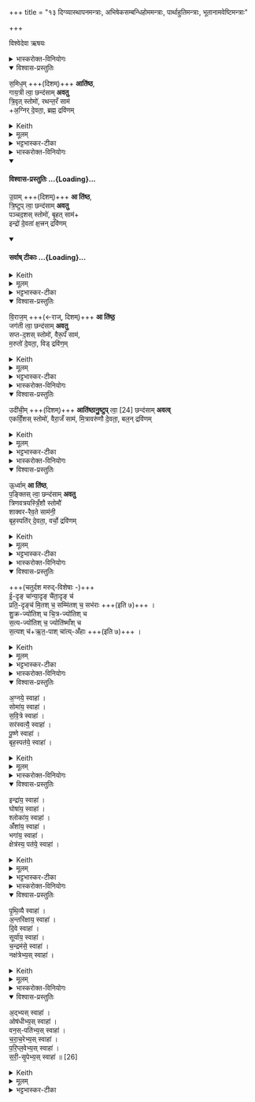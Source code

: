 +++
title = "१३ दिग्व्यास्थापनमन्त्राः, अभिषेकसम्बन्धिहोममन्त्राः, पार्थाहुतिमन्त्राः, भूतानामवेष्टिमन्त्राः"

+++

विश्वेदेवा ऋषयः

<details><summary>भास्करोक्त-विनियोगः</summary>

1अथ यजमानम् अध्वर्युर् दिशो व्यास्थापयति,  
मध्ये पश्चिमेन समिधम् आतिष्ठति पञ्चभिः । तत्र प्राचीं - समिधमिति ॥ 
</details>

<details open><summary>विश्वास-प्रस्तुतिः</summary>

स॒मिध॒म् +++(दिशम्)+++ **आति॑ष्ठ**,  
गाय॒त्री त्वा॒ छन्द॑साम् **अवतु**  
त्रि॒वृत् स्तोमो॑, रथन्त॒रँ साम॑  
+अ॒ग्निर् दे॒वता॒, ब्रह्म॒ द्रवि॑णम्
</details>

<details><summary>Keith</summary>

Do I thou mount the kindling (quarter); let the Gayatri of metres help thee; the Trivrt Stoma, the Rathantara Saman, the deity Agni, the treasure the Brahman class.
</details>

<details><summary>मूलम्</summary>

स॒मिध॒मा ति॑ष्ठ गाय॒त्री त्वा॒ छन्द॑सामवतु त्रि॒वृत्स्तोमो॑ रथन्त॒रँ सामा॒ग्निर्दे॒वता॒ ब्रह्म॒ द्रवि॑णम्
</details>

<details><summary>भट्टभास्कर-टीका</summary>

समिद्ध्यतेस्यामादित्य इति समित् प्राचीदिक् उपर्युपरि समिद्धा भवतीति । तामातिष्ठाधितिष्ठ स्वीकुरु ।

गायत्री चतुर्विंशत्यक्षरा छन्दसाम्मध्ये प्राच्यां दिशि स्थिता त्वामवतु ।  

त्रिवृदाख्यस्स्तोमश्च त्वामवत्वित्येव । स्तोमानाम्मध्य इति गम्यते । त्रयोवयवस्तिस्रो वृत्तयो यस्य स त्रिवृत् नवस्तोत्रीयः । 'त्रिचक्रादीनां छन्दसि' इत्युत्तरपदाद्युदात्तत्वम् ।   

रथन्तरं च साम त्वामवतु साम्नाम्मध्ये । 'संज्ञायां भृतॄवृजि' इत्यादिना खच् ।

अग्निर्देवता त्वामवतु देवतानां मध्ये ।

ब्रह्म ब्राह्मणः द्रविणं प्रशस्तं धनं त्वामवतु द्रविणानां मध्ये ॥
</details>

<details><summary>भास्करोक्त-विनियोगः</summary>

2दक्षिणां उग्रामिति ॥ 
</details>
<div class="js_include" newlevelforh1="4" title="विश्वास-प्रस्तुतिः" unfilled url="/vedAH_yajuH/taittirIyam/sArasvata-vibhAgaH/saMhitA/Rk/vishvAsa-prastutiH/1/8_rAjasUyAdi/13_digvyAsthApanamantrAH_abhiShekasambandhihomaman/02_ugrAm_A.md">
<details open><summary><h4>विश्वास-प्रस्तुतिः ...{Loading}...</h4></summary>

उ॒ग्राम् +++(दिशम्)+++ **आ ति॑ष्ठ**,  
त्रि॒ष्टुप् त्वा॒ छन्द॑साम् **अवतु**  
पञ्चद॒शस् स्तोमो॑, बृ॒हत् साम॑+  
इन्द्रो॑ दे॒वता॑ क्ष॒त्त्रन् द्रवि॑णम्
</details>
</div>
<div class="js_include" newlevelforh1="4" title="सर्वाष् टीकाः" unfilled url="/vedAH_yajuH/taittirIyam/sArasvata-vibhAgaH/saMhitA/Rk/sarvASh_TIkAH/1/8_rAjasUyAdi/13_digvyAsthApanamantrAH_abhiShekasambandhihomaman/02_ugrAm_A.md">
<details open><summary><h4>सर्वाष् टीकाः ...{Loading}...</h4></summary>
<details><summary>Keith</summary>

Do thou mount the dread (quarter); let the Tristubh of metres help thee, the Pañcadaśa Stoma, the Brhat Saman, the deity Indra, the treasure the ruling class.
</details>

<details><summary>मूलम्</summary>

उ॒ग्रामा ति॑ष्ठ त्रि॒ष्टुप्त्वा॒ छन्द॑सामवतु पञ्चद॒शस्स्तोमो॑ बृ॒हत्सामेन्द्रो॑ दे॒वता॑ क्ष॒त्त्रन्द्रवि॑णम्
</details>

<details><summary>भट्टभास्कर-टीका</summary>

उग्रां पितृसम्बन्धाद्दक्षिणामातिष्ठ । त्रिष्टुप् चतुश्चत्वारिंशदक्षरा । पञ्चदशस्स्तोमः पञ्चदशस्स्तोत्रीयः परिमाणमस्य 'स्तोमे डविधिः पञ्चदशाद्यर्थे' इति डः । बृहत्साम इन्द्रश्च क्षत्रं क्षत्रियाः ।

गतमन्यत् ।
</details>
</details>
</div>
<details open><summary>विश्वास-प्रस्तुतिः</summary>

वि॒राज॒म् +++(←राज्, दिशम्)+++ **आ ति॑ष्ठ॒**  
जग॑ती त्वा॒ छन्द॑साम् **अवतु**  
सप्त-द॒शस् स्तोमो॑, वैरू॒पँ साम॑,  
म॒रुतो॑ दे॒वता॒, विड् द्रवि॑ण॒म् 
</details>

<details><summary>Keith</summary>

Do thou mount the shining (quarter); let the Jagati of metres help thee, the Saptadaśa Stoma, the Vairapa Saman, the deity the Maruts, the treasure the peasant class.

</details>

<details><summary>मूलम्</summary>

वि॒राज॒मा ति॑ष्ठ॒ जग॑ती त्वा॒ छन्द॑सामवतु सप्तद॒शस्स्तोमो॑ वैरू॒पँ साम॑ म॒रुतो॑ दे॒वता॒ विड्द्रवि॑ण॒मुदी॑ची॒मा ति॑ष्ठानु॒ष्टुप्त्वा॑ [24]
</details>

<details><summary>भट्टभास्कर-टीका</summary>

3प्रतीचीं - विराजमिति ॥ जगती विराट् उपर्युपरि शान्ता भवतीति । अष्टाचत्वारिंशदक्षरा जगती । सप्तदशस्स्तोमः सप्तदशस्तोत्रीयः । वैरूपाख्यं साम । मरुतो देवता । विट् वैश्याः ॥
</details>

<details><summary>भास्करोक्त-विनियोगः</summary>

4उत्तरां - उदीचीमिति ॥ 
</details>

<details open><summary>विश्वास-प्रस्तुतिः</summary>

उदी॑ची॒म् +++(दिशम्)+++ **आति॑ष्ठानु॒ष्टुप्** त्वा॒ [24] छन्द॑साम् **अवत्व्**  
एकविँ॒शस् स्तोमो॑, वैरा॒जँ साम॑, मि॒त्रावरु॑णौ दे॒वता॒, बल॒न् द्रवि॑णम्
</details>

<details><summary>Keith</summary>

Do thou mount the northern (quarter); let the Anustubh of metres help thee [1], the Ekavinśa Stoma, the Vairaja Saman, the deity Mitra and Varuna, the treasure the host.
</details>

<details><summary>मूलम्</summary>

उदी॑ची॒मा ति॑ष्ठानु॒ष्टुप् त्वा॒ [24] छन्द॑साम् अवत्व्  
एकविँ॒शस् स्तोमो॑ वैरा॒जँ साम॑ मि॒त्रावरु॑णौ दे॒वता॒ बल॒न् द्रवि॑णम् 
</details>

<details><summary>भट्टभास्कर-टीका</summary>

उत्क्रम्याञ्चति भूगोलमित्युदीची ; यत्र गच्छन्नादित्यो न दृश्यते । 'अनिगन्तोञ्चतौ' इति प्रकृतिस्वरत्वम् । अनुष्टुब्द्वात्रिंशदक्षरा । एकविंशः एकविंशतिस्तोत्रीयः ।   
वैराजाख्यं साम ।  
मित्रावरुणौ देवता । समुदायस्य देवतात्वादेकवचनं, देवतात्वमात्रस्य विवक्षितत्वात् ; श्रुतयः प्रमाणमिति यथा । 'देवताद्वन्द्वे च' इति पूर्वोत्तरपदयोर्युगपत्प्रकृतिस्वरत्वम् ॥
</details>

<details><summary>भास्करोक्त-विनियोगः</summary>

5मध्ये - ऊर्ध्वामिति ॥
</details>

<details open><summary>विश्वास-प्रस्तुतिः</summary>

ऊ॒र्ध्वाम् **आ ति॑ष्ठ**,  
प॒ङ्क्तिस् त्वा॒ छन्द॑साम् **अवतु**  
त्रिणवत्रयस्त्रिँ॒शौ स्तोमौ॑  
शाक्वर-रैव॒ते साम॑नी॒  
बृह॒स्पति॑र् दे॒वता॒, वर्चो॒ द्रवि॑णम्
</details>

<details><summary>Keith</summary>

Do thou mount the zenith; let the Pañkti of metres help thee, the Trinava, and Trayastrinśa Stomas, the Śakvara and Raivata Samans, the deity Brhaspati, the treasure radiance.
</details>

<details><summary>मूलम्</summary>

ऊ॒र्ध्वामा ति॑ष्ठ प॒ङ्क्तिस्त्वा॒ छन्द॑सामवतु त्रिणवत्रयस्त्रिँ॒शौ स्तोमौ॑ शाक्वररैव॒ते साम॑नी॒ बृह॒स्पति॑र्दे॒वता॒ वर्चो॒ द्रवि॑णम्
</details>

<details><summary>भट्टभास्कर-टीका</summary>

पङ्क्तिः पञ्चपदा चत्वारिंशदक्षरा । त्रिणवत्रयस्त्रिंशौ स्तोमौ त्रिणवस्सप्तविशस्तोत्रीयः त्रयस्त्रिंशस्त्रयस्त्रिंशस्तोत्रीयः ।   
शाक्वरं रैवतं च सामद्वयम् ।   
बृहस्पतिर्देवता ।   
वनस्पत्यादित्वाद्द्वयोर्युगपत्प्रकृतिस्वरत्वम् । वर्चो दीप्तिः ।

निगदसिद्धमन्यत् ॥
</details>

<details><summary>भास्करोक्त-विनियोगः</summary>

6-19अत्र मारुत एकविंशतिकपालोस्ति,  
तत्र मध्यमानि सप्तकपालानि  
'धुनिश्च ध्वान्तश्च' इत्यारण्येनानुवाक्येनोपधीयन्ते ।  
अन्यानि चतुर्दश, एताभ्यां गणाभ्याम् उपदधाति - ईदृङ् चेत्यादिना ॥ 
</details>

<details open><summary>विश्वास-प्रस्तुतिः</summary>

+++(चतुर्दश मरुद्-विशेषाः -)+++  
ई॒-दृङ् चा॑न्या॒दृङ् चै॑ता॒दृङ् च॑  
प्रति॒-दृङ्च॑ मि॒तश् च॒ सम्मि॑तश् च॒ सभ॑राः +++(इति ७)+++ ।  
शु॒क्र-ज्यो॑तिश् च चि॒त्र-ज्यो॑तिश् च  
स॒त्य-ज्यो॑तिश् च॒ ज्योति॑ष्माँश् च  
स॒त्यश् च॑+ऋ॒त॒-पाश् चा॑त्य्-अँ॑हाः +++(इति ७)+++ ।
</details>

<details><summary>Keith</summary>

Such like, other like, thus like, similar, the measured, commensurate, harmonious,
Of pure radiance, of varied radiance, of true radiance, the radiant, true, protector of holy order [2], beyond distress.
</details>

<details><summary>मूलम्</summary>

ई॒दृङ्चा॑न्या॒दृङ्चै॑ता॒दृङ्च॑ प्रति॒दृङ्च॑ मि॒तश्च॒ सम्मि॑तश्च॒ सभ॑राः ।  
शु॒क्रज्यो॑तिश्च चि॒त्रज्यो॑तिश्च  स॒त्यज्यो॑तिश्च॒ ज्योति॑ष्माँश्च  स॒त्यश्च॑र्त॒पाश्च॑ [25] अत्यँ॑हाः ।
</details>

<details><summary>भट्टभास्कर-टीका</summary>

शुक्रज्योतिश्चेत्यादिना च ॥ एते चतुर्दश मरुद्-विशेषाः । तादर्थ्यात्कपालेषु ताच्छब्द्यम् । इदमिव पश्यतीदृङ् । 'त्यदादिषु दृशः' इति क्विन्, 'इदङ्किभोरीश्की' इतीशादेशः, 'दृक्स्ववस्स्ववतसां छन्दसि ' ईति नुम्, 'क्विन्प्रत्ययस्य कुः' इति कुत्वम् । अन्य इव पश्यति अन्यादृङ् । 'आ सर्वनाम्नः' इत्यात्वम् । एष इव पश्यति एतादृङ् । परत्र सन्निहितमेतच्छब्द आह, आत्मनि सन्निहितमिदंशब्दः । प्रतिकूलं पश्यतीति प्रतिदृङ् । छान्दसः क्विन् । मितः निभृतः । सम्मितः संहतरूपः । 'गतिरनन्तरः' इति पूर्वपदप्रकृतिस्वरत्वम् । सह बिभतीर्ति सभराः । छान्दसोसुन् । भरसा सह वर्तत इति वा सभराः, भरो वेगः ।

**शुक्रज्योतिः** येन ज्योतींषि शुक्राणि क्रियन्ते । चित्राणि पूजनीयानि ज्योतींषि येन क्रियन्ते स **चित्रज्योतिः** । सत्सु साधूनि सत्यानि ज्योतींषि येन स **सत्यज्योतिः** । ज्योतिष्मान् **ब्रह्मज्योतिः** । **सत्यस्** सति साधुः । छान्दसमन्तोदात्तत्वम् ।  
ऋतस्य यज्ञस्य पाता रक्षकः **ऋतपाः** । अत्यंहाः अंहोतिक्रान्तवान् । अत्यर्थं वा गच्छतीत्यत्यंहाः । 'गतिकारकयोरपि' इत्यंहेरसुन् ॥
</details>

<details><summary>भास्करोक्त-विनियोगः</summary>

20-25षट्पार्थिवानि वारुणानि पुरस्तादभिषेकस्य जुहोति - अग्नये स्वाहेत्यादीनि बृहस्पत्यन्तानि ॥

</details>

<details open><summary>विश्वास-प्रस्तुतिः</summary>

अ॒ग्नये॒ स्वाहा॑ ।    
सोमा॑य॒ स्वाहा॑ ।    
स॒वि॒त्रे स्वाहा॑ ।    
सर॑स्वत्यै॒ स्वाहा॑ ।   
पू॒ष्णे स्वाहा॑ ।     
बृह॒स्पत॑ये॒ स्वाहा॑ ।     
</details>

<details><summary>Keith</summary>

To Agni hail! To Soma hail! To Savitr hail! To Sarasvati hail!  
To Pusan hail! To Brhaspati hail! 
</details>

<details><summary>मूलम्</summary>

अ॒ग्नये॒ स्वाहा॑ ।    
सोमा॑य॒ स्वाहा॑ ।    
स॒वि॒त्रे स्वाहा॑ ।    
सर॑स्वत्यै॒ स्वाहा॑ ।   
पू॒ष्णे स्वाहा॑ ।     
बृह॒स्पत॑ये॒ स्वाहा॑ ।     
</details>

<details><summary>भास्करोक्त-विनियोगः</summary>

26-31 षडुपरिष्टात् - इन्द्राय स्वाहेत्यादीनि क्षेत्रस्य पतये स्वाहे त्यन्तानि ।
</details>

<details open><summary>विश्वास-प्रस्तुतिः</summary>

इन्द्रा॑य॒ स्वाहा॑ ।    
घोषा॑य॒ स्वाहा॑ ।  
श्लोका॑य॒ स्वाहा॑ ।  
अंँशा॑य॒ स्वाहा॑ ।   
भगा॑य॒ स्वाहा॑ ।  
क्षेत्र॑स्य॒ पत॑ये॒ स्वाहा॑ ।
</details>

<details><summary>Keith</summary>

To Indra hail! To sound hail!  
To verse hail! To Anśa hail! To Bhaga hail! To the lord of the field hail!
</details>

<details><summary>मूलम्</summary>

इन्द्रा॑य॒ स्वाहा॑ ।    
घोषा॑य॒ स्वाहा॑ ।  
श्लोका॑य॒ स्वाहा॑ ।  
अंँशा॑य॒ स्वाहा॑ ।   
भगा॑य॒ स्वाहा॑ ।  
क्षेत्र॑स्य॒ पत॑ये॒ स्वाहा॑ ।
</details>

<details><summary>भट्टभास्कर-टीका</summary>

सर्वाणि निगदसिद्धानि ॥
</details>

<details><summary>भास्करोक्त-विनियोगः</summary>

32-37षट्पुरस्ताद्भूतानामवेष्टीर्जुहोति - पृथिव्यै स्वाहेत्याद्यानि नक्षत्रेभ्यस्स्वाहेत्यन्तानि ॥ पृथिव्यादिभ्यः मृत्युरवेष्टो भवति विनाशितो भवति ॥
</details>

<details open><summary>विश्वास-प्रस्तुतिः</summary>

पृ॒थि॒व्यै स्वाहा॑ ।  
अ॒न्तरि॑क्षाय॒ स्वाहा॑ ।  
दि॒वे स्वाहा॑ ।   
सूर्या॑य॒ स्वाहा॑ ।    
च॒न्द्रम॑से॒ स्वाहा॑ ।   
नक्ष॑त्रेभ्य॒स् स्वाहा॑ ।   
</details>

<details><summary>Keith</summary>

To earth hail! To atmosphere hail! To sky hail! To the sun hail! To the moon hail! To the Naksatras hail! 
</details>

<details><summary>मूलम्</summary>

पृ॒थि॒व्यै स्वाहा॑ ।  
अ॒न्तरि॑क्षाय॒ स्वाहा॑ ।  
दि॒वे स्वाहा॑ ।   
सूर्या॑य॒ स्वाहा॑ ।    
च॒न्द्रम॑से॒ स्वाहा॑ ।   
नक्ष॑त्रेभ्य॒स्स्वाहा॑ ।   
</details>

<details><summary>भास्करोक्त-विनियोगः</summary>

38-43षडुपरिष्टादद्भ्यस्स्वाहेत्याद्याः सरीसृपेभ्यस्स्वाहेत्यन्ताः । 
</details>

<details open><summary>विश्वास-प्रस्तुतिः</summary>

अ॒द्भ्यस् स्वाहा॑ ।  
ओष॑धीभ्य॒स् स्वाहा॑ ।   
वन॒स्-पति॑भ्य॒स् स्वाहा॑ ।   
च॒रा॒च॒रेभ्य॒स् स्वाहा॑ ।   
प॒रि॒प्ल॒वेभ्य॒स् स्वाहा॑ ।  
स॒री॒-सृ॒पेभ्य॒स् स्वाहा॑ ॥ [26]  
</details>

<details><summary>Keith</summary>

To the waters hail! To plants hail! To trees hail! To moving creatures hail! To swimming creatures hail! To creeping creatures hail!
</details>

<details><summary>मूलम्</summary>

अ॒द्भ्यस्स्वाहा॑ ।  
ओष॑धीभ्य॒स्स्वाहा॑ ।   
वन॒स्पति॑भ्य॒स्स्वाहा॑ ।   
च॒रा॒च॒रेभ्य॒स्स्वाहा॑ ।   
प॒रि॒प्ल॒वेभ्य॒स्स्वाहा॑ ।  
स॒री॒सृ॒पेभ्य॒स्स्वाहा॑ ॥ [26]  
</details>

<details><summary>भट्टभास्कर-टीका</summary>

सर्वा निगदसिद्धाः । चरणशिलाश्चराचराः । चरेर्यङ्लुगन्तात्पचाद्यचि अभ्यासस्याडागमः । परितः प्लवनशीलाः परिप्लवाः । स एवाच् । सर्पणशीलास्सरीसृपाः । सृपेर्यङ्लुगन्तात्पचाद्यचि अभ्यासस्य रीगागमः, 'न धातुलोप आर्धधातुके' इति गुणाभावः ॥

इत्यष्टमे त्रयोदशोनुवाकः ॥  
</details>
